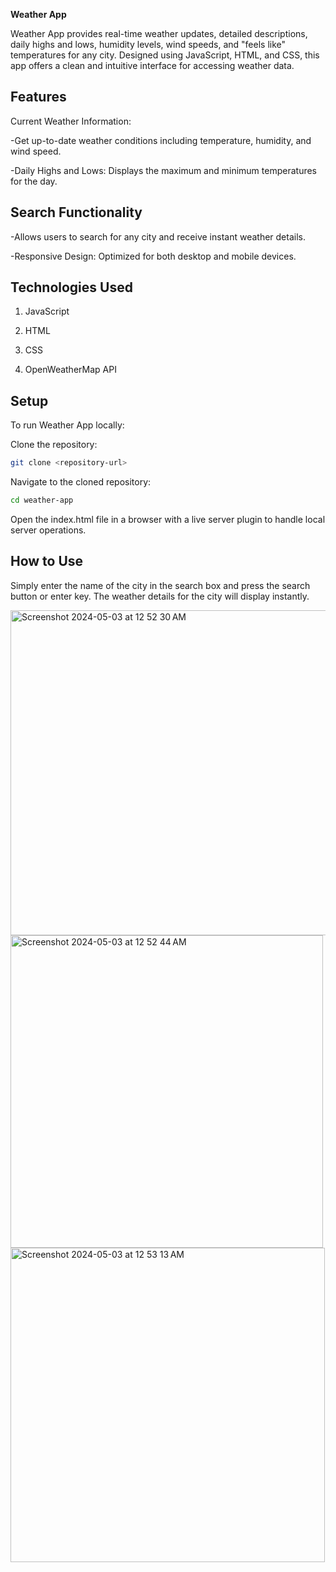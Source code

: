 **Weather App**


Weather App provides real-time weather updates, detailed descriptions, daily highs and lows, humidity levels, wind speeds, and "feels like" temperatures for any city. Designed using JavaScript, HTML, and CSS, this app offers a clean and intuitive interface for accessing weather data.


## Features


Current Weather Information: 


-Get up-to-date weather conditions including temperature, humidity, and wind speed.


-Daily Highs and Lows: Displays the maximum and minimum temperatures for the day.

## Search Functionality


-Allows users to search for any city and receive instant weather details.


-Responsive Design: Optimized for both desktop and mobile devices.

## Technologies Used


1. JavaScript


2. HTML


3. CSS


4. OpenWeatherMap API

## Setup


To run Weather App locally:

Clone the repository:
```bash
git clone <repository-url>
```
Navigate to the cloned repository:
```bash
cd weather-app
```
Open the index.html file in a browser with a live server plugin to handle local server operations.


## How to Use
Simply enter the name of the city in the search box and press the search button or enter key. The weather details for the city will display instantly.

<img width="520" alt="Screenshot 2024-05-03 at 12 52 30 AM" src="https://github.com/stringsc/WeatherApp/assets/122483725/5e413c1d-cc5c-4d6e-a6af-fa5202109f35">
<img width="500" alt="Screenshot 2024-05-03 at 12 52 44 AM" src="https://github.com/stringsc/WeatherApp/assets/122483725/654d15b6-64b3-46f4-8f9f-13989f5d44be">
<img width="503" alt="Screenshot 2024-05-03 at 12 53 13 AM" src="https://github.com/stringsc/WeatherApp/assets/122483725/17420fba-c424-43f2-9925-d107b2e674ed">
